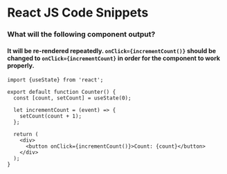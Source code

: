 # React JS Code Snippets

### What will the following component output?
#### It will be re-rendered repeatedly. `onClick={incrementCount()}` should be changed to `onClick={incrementCount}` in order for the component to work properly.
```
import {useState} from 'react';

export default function Counter() {
  const [count, setCount] = useState(0);

  let incrementCount = (event) => {
    setCount(count + 1);
  };

  return (
    <div>
      <button onClick={incrementCount()}>Count: {count}</button>
    </div>
  );
}
```

### 
#### 
